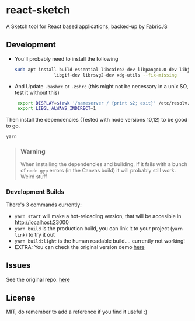 # react-sketch

A Sketch tool for React based applications, backed-up by [FabricJS](http://fabricjs.com/)

## Development

- You'll probably need to install the following

  ```sh
  sudo apt install build-essential libcairo2-dev libpango1.0-dev libjpeg-dev \
                 libgif-dev librsvg2-dev xdg-utils --fix-missing
  ```

- And Update `.bashrc` or `.zshrc` (this might not be necessary in a unix SO, test it without this)

  ```sh
   export DISPLAY=$(awk '/nameserver / {print $2; exit}' /etc/resolv.conf 2>/dev/null):0
   export LIBGL_ALWAYS_INDIRECT=1
  ```

Then install the dependencies (Tested with node versions 10,12) to be good to go.

```sh
yarn
```

> ### Warning
>
> When installing the dependencies and building, if it fails with a bunch of `node-gyp` errors (in the Canvas build) it will probably still work. Weird stuff


### Development Builds

There's 3 commands currently:

- `yarn start` will make a hot-reloading version, that will be accesible in [http://localhost:23000](http://localhost:23000)
- `yarn build` is the production build, you can link it to your project (`yarn link`) to try it out
- `yarn build:light` is the human readable build.... currently not working!
- EXTRA: You can check the original version demo [here](http://tbolis.github.io/showcase/react-sketch/)



## Issues

See the original repo: [here](https://github.com/tbolis/react-sketch/issues)

## License

MIT, do remember to add a reference if you find it useful :)
